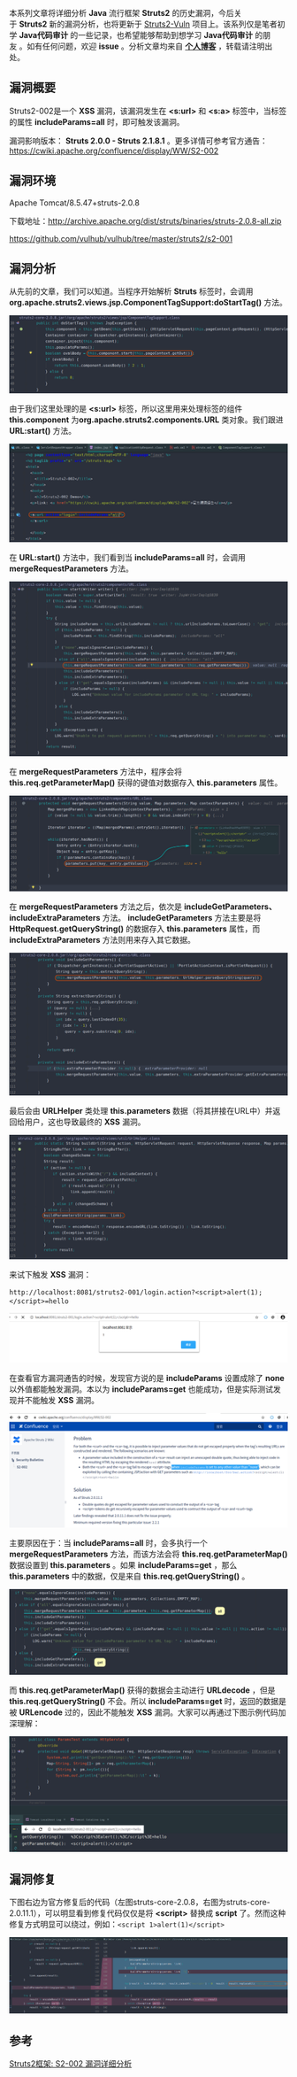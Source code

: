 本系列文章将详细分析 **Java** 流行框架 **Struts2** 的历史漏洞，今后关于 **Struts2** 新的漏洞分析，也将更新于 [Struts2-Vuln](https://github.com/Mochazz/Struts2-Vuln) 项目上。该系列仅是笔者初学 **Java代码审计** 的一些记录，也希望能够帮助到想学习 **Java代码审计** 的朋友 。如有任何问题，欢迎 **issue** 。分析文章均来自 [**个人博客**](https://mochazz.github.io) ，转载请注明出处。

## 漏洞概要

Struts2-002是一个 **XSS** 漏洞，该漏洞发生在 **\<s:url>** 和 **\<s:a>** 标签中，当标签的属性 **includeParams=all** 时，即可触发该漏洞。

漏洞影响版本： **Struts 2.0.0 - Struts 2.1.8.1** 。更多详情可参考官方通告：https://cwiki.apache.org/confluence/display/WW/S2-002 

## 漏洞环境

Apache Tomcat/8.5.47+struts-2.0.8

下载地址：http://archive.apache.org/dist/struts/binaries/struts-2.0.8-all.zip 

https://github.com/vulhub/vulhub/tree/master/struts2/s2-001

## 漏洞分析

从先前的文章，我们可以知道。当程序开始解析 **Struts** 标签时，会调用 **org.apache.struts2.views.jsp.ComponentTagSupport:doStartTag()** 方法。

![1](Java代码审计之Struts2-002/1.png)

由于我们这里处理的是 **\<s:url>** 标签，所以这里用来处理标签的组件 **this.component** 为**org.apache.struts2.components.URL** 类对象。我们跟进 **URL:start()** 方法。

![2](Java代码审计之Struts2-002/2.png)

在 **URL:start()** 方法中，我们看到当 **includeParams=all** 时，会调用 **mergeRequestParameters** 方法。

![3](Java代码审计之Struts2-002/3.png)

在 **mergeRequestParameters** 方法中，程序会将 **this.req.getParameterMap()** 获得的键值对数据存入 **this.parameters** 属性。

![4](Java代码审计之Struts2-002/4.png)

在 **mergeRequestParameters** 方法之后，依次是 **includeGetParameters、includeExtraParameters** 方法。 **includeGetParameters** 方法主要是将 **HttpRequest.getQueryString()** 的数据存入 **this.parameters** 属性，而 **includeExtraParameters** 方法则用来存入其它数据。

![5](Java代码审计之Struts2-002/5.png)

最后会由 **URLHelper** 类处理 **this.parameters** 数据（将其拼接在URL中）并返回给用户，这也导致最终的 **XSS** 漏洞。

![6](Java代码审计之Struts2-002/6.png)

来试下触发 **XSS** 漏洞：

```
http://localhost:8081/struts2-001/login.action?<script>alert(1);</script>=hello
```

![7](Java代码审计之Struts2-002/7.png)

在查看官方漏洞通告的时候，发现官方说的是 **includeParams** 设置成除了 **none** 以外值都能触发漏洞。本以为 **includeParams=get** 也能成功，但是实际测试发现并不能触发 **XSS** 漏洞。

![8](Java代码审计之Struts2-002/8.png)

主要原因在于：当 **includeParams=all** 时，会多执行一个 **mergeRequestParameters** 方法，而该方法会将 **this.req.getParameterMap()** 数据设置到 **this.parameters** 。如果 **includeParams=get** ，那么 **this.parameters** 中的数据，仅是来自 **this.req.getQueryString()** 。

![9](Java代码审计之Struts2-002/9.png)

而 **this.req.getParameterMap()** 获得的数据会主动进行 **URLdecode** ，但是 **this.req.getQueryString()** 不会。所以 **includeParams=get** 时，返回的数据是被 **URLencode** 过的，因此不能触发 **XSS** 漏洞。大家可以再通过下图示例代码加深理解：

![10](Java代码审计之Struts2-002/10.png)

## 漏洞修复

下图右边为官方修复后的代码（左图struts-core-2.0.8，右图为struts-core-2.0.11.1），可以明显看到修复代码仅仅是将 **\<script>** 替换成 **script** 了。然而这种修复方式明显可以绕过，例如：`<script 1>alert(1)</script>`

![11](Java代码审计之Struts2-002/11.png)

## 参考

[Struts2框架: S2-002 漏洞详细分析](https://dean2021.github.io/posts/s2-002/) 